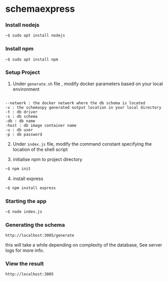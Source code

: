 # schemaexpress

### Install nodejs

```bash
~$ sudo apt install nodejs
```

### Install npm

```bash
~$ sudo apt install npm
```

### Setup Project

1. Under `generate.sh` file , modify docker parameters based on your local environment

```

--network : the docker network where the db schema is located
-v : the schemaspy generated output location in your local directory
-t : db driver
-s : db schema
-db : db name
-host : db image container name
-u : db user
-p : db password

```

2. Under `index.js` file, modify the command constant specifying the location of the shell script


3. initialise npm to project directory
```bash
~$ npm init
```

4. install express
```bash
~$ npm install express
```

### Starting the app
```bash
~$ node index.js
```

### Generating the schema
```
http://localhost:3005/generate

```

this will take a while depending on complexity of the database, See server logs for more info.


### View the result

```
http://localhost:3005
```

